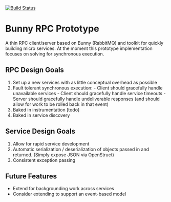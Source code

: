 [![Build Status](https://circleci.com/gh/wunderteam/bunny-rpc.svg?style=svg)](https://circleci.com/gh/wunderteam/bunny-rpc)

# Bunny RPC Prototype
A thin RPC client/server based on Bunny (RabbitMQ) and toolkit for quickly building micro services. At the moment this prototype implementation focuses on solving for synchronous execution.

## RPC Design Goals
  1. Set up a new services with as little conceptual overhead as possible
  2. Fault tolerant synchronous execution:
    - Client should gracefully handle unavailable services
    - Client should gracefully handle service timeouts
    - Server should gracefully handle undeliverable responses (and should allow for work to be rolled back in that event)
  3. Baked in instrumentation [todo]
  4. Baked in service discovery

## Service Design Goals
  1. Allow for rapid service development
  2. Automatic serialization / deserialization of objects passed in and returned. (Simply expose JSON via OpenStruct)
  3. Consistent exception passing

## Future Features
  - Extend for backgrounding work across services
  - Consider extending to support an event-based model
